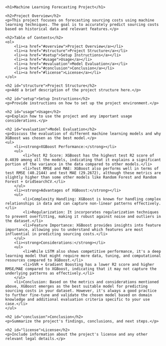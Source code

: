 <!DOCTYPE html>
<html lang="en">

<head>
    <meta charset="UTF-8">
    <meta name="viewport" content="width=device-width, initial-scale=1.0">
    <title>Machine Learning Forecasting Project</title>
</head>

<body>

    <h1>Machine Learning Forecasting Project</h1>

    <h2>Project Overview</h2>
    <p>This project focuses on forecasting sourcing costs using machine learning techniques. The goal is to accurately predict sourcing costs based on historical data and relevant features.</p>

    <h2>Table of Contents</h2>
    <ol>
        <li><a href="#overview">Project Overview</a></li>
        <li><a href="#structure">Project Structure</a></li>
        <li><a href="#setup">Setup Instructions</a></li>
        <li><a href="#usage">Usage</a></li>
        <li><a href="#evaluation">Model Evaluation</a></li>
        <li><a href="#conclusion">Conclusion</a></li>
        <li><a href="#license">License</a></li>
    </ol>

    <h2 id="structure">Project Structure</h2>
    <p>Add a brief description of the project structure here.</p>

    <h2 id="setup">Setup Instructions</h2>
    <p>Provide instructions on how to set up the project environment.</p>

    <h2 id="usage">Usage</h2>
    <p>Explain how to use the project and any important usage considerations.</p>

    <h2 id="evaluation">Model Evaluation</h2>
    <p>Discuss the evaluation of different machine learning models and why XGBoost was chosen as the best model.</p>
    <ul>
        <li><strong>XGBoost Performance:</strong></li>
        <ul>
            <li>Test R2 Score: XGBoost has the highest test R2 score of 0.4039 among all the models, indicating that it explains a significant portion of the variance in the data compared to other models.</li>
            <li>Test RMSE and MAE: XGBoost also performs well in terms of test RMSE (40.2144) and test MAE (29.2672), although these metrics are slightly higher than some other models like Random Forest and Random Forest + GridSearchCV.</li>
        </ul>
        <li><strong>Advantages of XGBoost:</strong></li>
        <ul>
            <li>Complexity Handling: XGBoost is known for handling complex relationships in data and can capture non-linear patterns effectively.</li>
            <li>Regularization: It incorporates regularization techniques to prevent overfitting, making it robust against noise and outliers in the dataset.</li>
            <li>Feature Importance: XGBoost provides insights into feature importance, allowing you to understand which features are most influential in predicting sourcing costs.</li>
        </ul>
        <li><strong>Considerations:</strong></li>
        <ul>
            <li>While LSTM also shows competitive performance, it's a deep learning model that might require more data, tuning, and computational resources compared to XGBoost.</li>
            <li>SVR + Gradient Boosting has a lower R2 score and higher RMSE/MAE compared to XGBoost, indicating that it may not capture the underlying patterns as effectively.</li>
        </ul>
        <li>Conclusion: Based on the metrics and considerations mentioned above, XGBoost emerges as the best suitable model for predicting sourcing costs in your dataset. However, it's always a good practice to further fine-tune and validate the chosen model based on domain knowledge and additional evaluation criteria specific to your use case.</li>
    </ul>

    <h2 id="conclusion">Conclusion</h2>
    <p>Summarize the project's findings, conclusions, and next steps.</p>

    <h2 id="license">License</h2>
    <p>Include information about the project's license and any other relevant legal details.</p>

</body>

</html>
